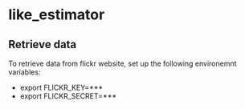 # like_estimator

## Retrieve data
To retrieve data from flickr website, set up the following environemnt variables:
* export FLICKR_KEY=*** 
* export FLICKR_SECRET=*** 
